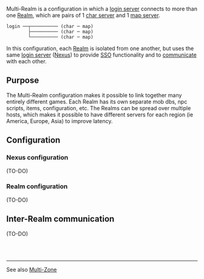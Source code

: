 Multi-Realm is a configuration in which a [login server](Login-Server) connects to more than one [Realm](Realm), which are pairs of 1 [char server](Character-Server) and 1 [map server](Map-Server).

```
login ──┬────────── (char ─ map)
        ├────────── (char ─ map)
        └────────── (char ─ map)
```
In this configuration, each [Realm](Realm) is isolated from one another, but uses the same [login server](Login-Server) ([Nexus](Nexus)) to provide [SSO](https://en.wikipedia.org/wiki/Single_sign-on) functionality and to [communicate](#inter-realm-communication) with each other.

## Purpose
The Multi-Realm configuration makes it possible to link together many entirely different games. Each Realm has its own separate mob dbs, npc scripts, items, configuration, etc. The Realms can be spread over multiple hosts, which makes it possible to have different servers for each region (ie America, Europe, Asia) to improve latency.

## Configuration
### Nexus configuration
(TO-DO)

### Realm configuration
(TO-DO)

## Inter-Realm communication
(TO-DO)


<br><br>

---
See also [Multi-Zone](Multi-Zone)